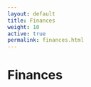 ```yaml
---
layout: default
title: Finances
weight: 10
active: true
permalink: finances.html
---
```


# Finances

